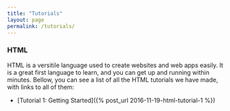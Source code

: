 ```yaml
---
title: "Tutorials"
layout: page
permalink: /tutorials/
---
```


### HTML
HTML is a versitile language used to create websites and web apps easily. It is a great first language to learn, and you can get up and running within minutes. Bellow, you can see a list of all the HTML tutorials we have made, with links to all of them:
- [Tutorial 1: Getting Started]({% post_url 2016-11-19-html-tutorial-1 %})